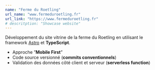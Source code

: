 ```yaml
---
name: "Ferme du Roetling"
url_name: "www.fermeduroetling.fr"
url_link: "https://www.fermeduroetling.fr"
# descritption: "Showcase website"
---
```

Développement du site vitrine de la ferme du Roetling en utilisant le framework [Astro](https://astro.build/) et **TypeScript**.
- Approche ”**Mobile First**”
- Code source versionné (**commits conventionnels**)
- Validation des données côté client et serveur (**serverless function**)
